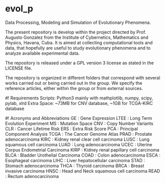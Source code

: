 # evol_p
Data Processing, Modeling and Simulation of Evolutionary Phenomena.

The present repository is develop within the project directed by 
Prof. Augusto Gonzalez from the Institute of Cybernetics, 
Mathematics and Physics, Havana, Cuba. It is aimed at collecting 
computational tools and data, that hopefully are useful to study 
evolutionary phenomena and to analyze available experimental data.

The repository is released under a GPL version 3 license as 
stated in the LICENSE file.

The repository is organized in different folders that correspond
with several works carried out or being carried out in the group.
We specify the reference articles, either within the group or
from external sources.

#! Requirements
Scripts: Python3 mainly with mathplotlib, numpy, scipy, pylab, xlrd
Extra Space: ~73MB for CNV database, ~1GB for TCGA-KIRC database

#! Acronyms and Abbreviations
GE   : Gene Expression
LTEE : Long Term Evolution Experiment
MS   : Mutation Space
CNV  : Copy Number Variants
CLR  : Cancer Lifetime Risk
ERS  : Extra Risk Score
PCA  : Principal Component Analysis
TCGA : The Cancer Genome Atlas 
PRAD : Prostate adenocarcinoma
KIRC : Kidney renal clear cell carcinoma
LUSC : Lung squamous cell carcinoma
LUAD : Lung adenocarcinoma
UCEC : Uterine Corpus Endometrial Carcinoma
KIRP : Kidney renal papillary cell carcinoma
BLCA : Bladder Urothelial Carcinoma
COAD : Colon adenocarcinoma
ESCA : Esophageal carcinoma
LIHC : Liver hepatocellular carcinoma
STAD : Stomach adenocarcinoma
THCA : Thyroid carcinoma
BRCA : Breast invasive carcinoma
HNSC : Head and Neck squamous cell carcinoma
READ : Rectum adenocarcinoma


